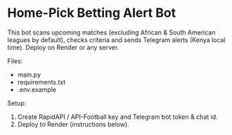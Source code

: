 # Home-Pick Betting Alert Bot

This bot scans upcoming matches (excluding African & South American leagues by default),
checks criteria and sends Telegram alerts (Kenya local time). Deploy on Render or any server.

Files:
- main.py
- requirements.txt
- .env.example

Setup:
1. Create RapidAPI / API-Football key and Telegram bot token & chat id.
2. Deploy to Render (instructions below).
